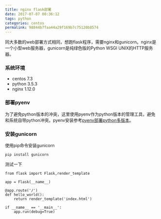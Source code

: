 ```yaml
---
title: nginx flask部署
date: 2017-07-07 00:36:12
tags: python
categories: centos
permalink: 98844b7faa44a29f169b7c75120b8574
---
```

同大多数的web部署方式相同，想跑flask程序，需要nginx和gunicorn。nginx是一个小型web服务器，gunicorn是纯绿色版的Python WSGI UNIX的HTTP服务器。
<!--more-->
### 系统环境

* centos 7.3
* python 3.5.3
* nginx 1.12.0

### 部署pyenv
为了避免python版本的冲突，这里使用pyenv作为python版本的管理工具，避免和系统自带python冲突。pyenv安装参考[pyenv部署python多版本](https://hysg.github.io/2017/05/23/2d0e324e1303a9a0d6bdaf317c31f0c3.html)。

### 安装gunicorn
使用pip命令安装gunicorn
```
pip install gunicorn
```
测试一下
```
from flask import Flask,render_template

app = Flask(__name__)

@app.route('/')
def hello_world():
    return render_template('index.html')

if __name__ == '__main__':
    app.run(debug=True)
```

